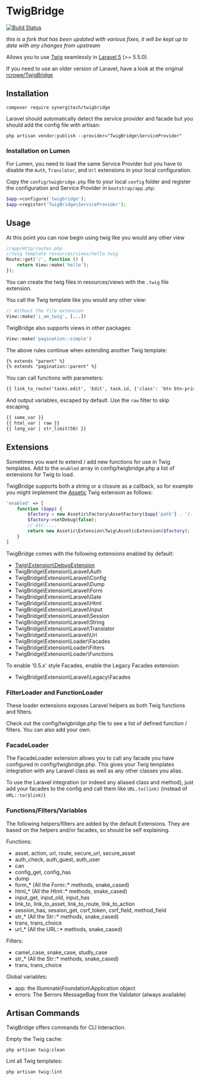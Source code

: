 # TwigBridge

[![Build Status](https://travis-ci.org/SynergiTech/TwigBridge.svg?branch=master)](https://travis-ci.org/SynergiTech/TwigBridge)

_this is a fork that has been updated with various fixes, it will be kept up to date with any changes from upstream_

Allows you to use [Twig](http://twig.sensiolabs.org/) seamlessly in [Laravel 5](http://laravel.com/) (>= 5.5.0).

If you need to use an older version of Laravel, have a look at the original [rcrowe/TwigBridge](https://github.com/rcrowe/TwigBridge)

## Installation

```
composer require synergitech/twigbridge
```

Laravel should automatically detect the service provider and facade but you should add the config file with artisan:

```
php artisan vendor:publish --provider="TwigBridge\ServiceProvider"
```

### Installation on Lumen

For Lumen, you need to load the same Service Provider but you have to disable the `Auth`, `Translator`, and `Url` extensions in your local configuration.

Copy the `config/twigbridge.php` file to your local `config` folder and register the configuration and Service Provider in `bootstrap/app.php`:

```php
$app->configure('twigbridge');
$app->register('TwigBridge\ServiceProvider');
```

## Usage

At this point you can now begin using twig like you would any other view

```php
//app/Http/routes.php
//twig template resources/views/hello.twig
Route::get('/', function () {
    return View::make('hello');
});
```

You can create the twig files in resources/views with the `.twig` file extension.

You call the Twig template like you would any other view:

```php
// Without the file extension
View::make('i_am_twig', [...])
```

TwigBridge also supports views in other packages:

```php
View::make('pagination::simple')
```

The above rules continue when extending another Twig template:

```html
{% extends "parent" %}
{% extends "pagination::parent" %}
```

You can call functions with parameters:

```html
{{ link_to_route('tasks.edit', 'Edit', task.id, {'class': 'btn btn-primary'}) }}
```

And output variables, escaped by default. Use the `raw` filter to skip escaping.

```html
{{ some_var }}
{{ html_var | raw }}
{{ long_var | str_limit(50) }}
```

## Extensions

Sometimes you want to extend / add new functions for use in Twig templates. Add to the `enabled` array in config/twigbridge.php a list of extensions for Twig to load.

TwigBridge supports both a string or a closure as a callback, so for example you might implement the [Assetic](https://github.com/kriswallsmith/assetic) Twig extension as follows:

```php
'enabled' => [
    function ($app) {
        $factory = new Assetic\Factory\AssetFactory($app['path'] . '/../some/path/');
        $factory->setDebug(false);
        // etc.....
        return new Assetic\Extension\Twig\AsseticExtension($factory);
    }
]
```

TwigBridge comes with the following extensions enabled by default:

- [Twig\Extension\DebugExtension](http://twig.sensiolabs.org/doc/extensions/debug.html)
- TwigBridge\Extension\Laravel\Auth
- TwigBridge\Extension\Laravel\Config
- TwigBridge\Extension\Laravel\Dump
- TwigBridge\Extension\Laravel\Form
- TwigBridge\Extension\Laravel\Gate
- TwigBridge\Extension\Laravel\Html
- TwigBridge\Extension\Laravel\Input
- TwigBridge\Extension\Laravel\Session
- TwigBridge\Extension\Laravel\String
- TwigBridge\Extension\Laravel\Translator
- TwigBridge\Extension\Laravel\Url
- TwigBridge\Extension\Loader\Facades
- TwigBridge\Extension\Loader\Filters
- TwigBridge\Extension\Loader\Functions

To enable '0.5.x' style Facades, enable the Legacy Facades extension:
- TwigBridge\Extension\Laravel\Legacy\Facades


### FilterLoader and FunctionLoader

These loader extensions exposes Laravel helpers as both Twig functions and filters.

Check out the config/twigbridge.php file to see a list of defined function / filters. You can also add your own.

### FacadeLoader

The FacadeLoader extension allows you to call any facade you have configured in config/twigbridge.php. This gives your Twig templates integration with any Laravel class as well as any other classes you alias.

To use the Laravel integration (or indeed any aliased class and method), just add your facades to the config and call them like `URL.to(link)` (instead of `URL::to($link)`)

### Functions/Filters/Variables

The following helpers/filters are added by the default Extensions. They are based on the helpers and/or facades, so should be self explaining.

Functions:
 * asset, action, url, route, secure_url, secure_asset
 * auth_check, auth_guest, auth_user
 * can
 * config_get, config_has
 * dump
 * form_* (All the Form::* methods, snake_cased)
 * html_* (All the Html::* methods, snake_cased)
 * input_get, input_old, input_has
 * link_to, link_to_asset, link_to_route, link_to_action
 * session_has, session_get, csrf_token, csrf_field, method_field
 * str_* (All the Str::* methods, snake_cased)
 * trans, trans_choice
 * url_* (All the URL::* methods, snake_cased)

Filters:
 * camel_case, snake_case, studly_case
 * str_* (All the Str::* methods, snake_cased)
 * trans, trans_choice

Global variables:
 * app: the Illuminate\Foundation\Application object
 * errors: The $errors MessageBag from the Validator (always available)

## Artisan Commands

TwigBridge offers commands for CLI Interaction.

Empty the Twig cache:
```
php artisan twig:clean
```

Lint all Twig templates:
```
php artisan twig:lint
```
